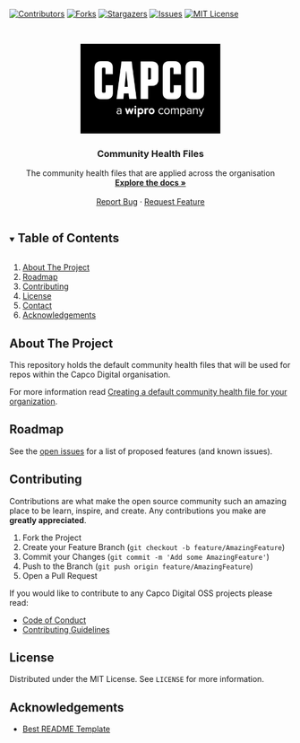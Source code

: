[![Contributors][contributors-shield]][contributors-url]
[![Forks][forks-shield]][forks-url]
[![Stargazers][stars-shield]][stars-url]
[![Issues][issues-shield]][issues-url]
[![MIT License][license-shield]][license-url]

<!-- PROJECT LOGO -->
<br />
<p align="center">
  <a href="https://github.com/capcodigital/.github">
    <img src="images/capco.jpeg" alt="Logo" height="160">
  </a>

  <h3 align="center">Community Health Files</h3>

  <p align="center">
    The community health files that are applied across the organisation
    <br />
    <a href="https://github.com/capcodigital/.github"><strong>Explore the docs »</strong></a>
    <br />
    <br />
    <a href="https://github.com/capcodigital/.github/issues">Report Bug</a>
    ·
    <a href="https://github.com/capcodigital/.github/issues">Request Feature</a>
  </p>
</p>

<!-- TABLE OF CONTENTS -->
<details open="open">
  <summary><h2 style="display: inline-block">Table of Contents</h2></summary>
  <ol>
    <li><a href="#about-the-project">About The Project</a></li>
    <li><a href="#roadmap">Roadmap</a></li>
    <li><a href="#contributing">Contributing</a></li>
    <li><a href="#license">License</a></li>
    <li><a href="#contact">Contact</a></li>
    <li><a href="#acknowledgements">Acknowledgements</a></li>
  </ol>
</details>

<!-- ABOUT THE PROJECT -->
## About The Project

This repository holds the default community health files that will be used for repos within the Capco Digital organisation.

For more information read
[Creating a default community health file for your organization](https://help.github.com/en/articles/creating-a-default-community-health-file-for-your-organization).

<!-- ROADMAP -->
## Roadmap

See the [open issues](https://github.com/capcodigital/.github/issues) for a list of proposed features (and known issues).

<!-- CONTRIBUTING -->
## Contributing

Contributions are what make the open source community such an amazing place to be learn, inspire, and create. Any contributions you make are **greatly appreciated**.

1. Fork the Project
2. Create your Feature Branch (`git checkout -b feature/AmazingFeature`)
3. Commit your Changes (`git commit -m 'Add some AmazingFeature'`)
4. Push to the Branch (`git push origin feature/AmazingFeature`)
5. Open a Pull Request

If you would like to contribute to any Capco Digital OSS projects please read:

* [Code of Conduct](https://github.com/capcodigital/.github/blob/master/CODE_OF_CONDUCT.md)
* [Contributing Guidelines](https://github.com/capcodigital/.github/blob/master/CONTRIBUTING.md)

<!-- LICENSE -->
## License

Distributed under the MIT License. See `LICENSE` for more information.

<!-- ACKNOWLEDGEMENTS -->
## Acknowledgements

* [Best README Template](https://github.com/othneildrew/Best-README-Template/blob/master/README.md)

<!-- MARKDOWN LINKS & IMAGES -->
<!-- https://www.markdownguide.org/basic-syntax/#reference-style-links -->
[contributors-shield]: https://img.shields.io/github/contributors/capcodigital/.github.svg?style=for-the-badge
[contributors-url]: https://github.com/capcodigital/.github/graphs/contributors
[forks-shield]: https://img.shields.io/github/forks/capcodigital/.github.svg?style=for-the-badge
[forks-url]: https://github.com/capcodigital/.github/network/members
[stars-shield]: https://img.shields.io/github/stars/capcodigital/.github.svg?style=for-the-badge
[stars-url]: https://github.com/capcodigital/.github/stargazers
[issues-shield]: https://img.shields.io/github/issues/capcodigital/.github.svg?style=for-the-badge
[issues-url]: https://github.com/capcodigital/.github/issues
[license-shield]: https://img.shields.io/github/license/capcodigital/.github.svg?style=for-the-badge
[license-url]: https://github.com/capcodigital/.github/blob/master/LICENSE
